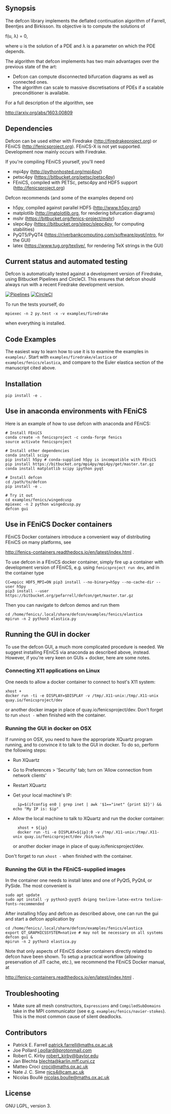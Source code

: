 ## Synopsis

The defcon library implements the deflated continuation algorithm of
Farrell, Beentjes and Birkisson. Its objective is to compute the
solutions of

f(u, λ) = 0,

where u is the solution of a PDE and λ is a parameter on which the PDE
depends.

The algorithm that defcon implements has two main advantages over the
previous state of the art:

* Defcon can compute disconnected bifurcation diagrams as well as connected
  ones.
* The algorithm can scale to massive discretisations of PDEs if a scalable
  preconditioner is available.

For a full description of the algorithm, see

http://arxiv.org/abs/1603.00809

## Dependencies

Defcon can be used either with Firedrake (http://firedrakeproject.org)
or FEniCS (http://fenicsproject.org). FEniCS-X is not yet supported.
Development now mainly occurs with Firedrake.

If you're compiling FEniCS yourself, you'll need

* mpi4py (http://pythonhosted.org/mpi4py/)
* petsc4py (https://bitbucket.org/petsc/petsc4py)
* FEniCS, compiled with PETSc, petsc4py and HDF5 support (http://fenicsproject.org)

Defcon recommends (and some of the examples depend on)

* h5py, compiled against parallel HDF5 (http://www.h5py.org/)
* matplotlib (http://matplotlib.org, for rendering bifurcation diagrams)
* mshr (https://bitbucket.org/fenics-project/mshr)
* slepc4py (https://bitbucket.org/slepc/slepc4py, for computing stabilities)
* PyQT5/PyQT4 (https://riverbankcomputing.com/software/pyqt/intro, for the GUI)
* latex (https://www.tug.org/texlive/, for rendering TeX strings in the GUI)

## Current status and automated testing

Defcon is automatically tested against a development version of Firedrake,
using Bitbucket Pipelines and CircleCI. This ensures that defcon
should always run with a recent Firedrake development version.

[![Pipelines](https://bitbucket.org/pefarrell/defcon/downloads/status.svg)](https://bitbucket.org/pefarrell/defcon/addon/pipelines/home)
[![CircleCI](https://circleci.com/bb/pefarrell/defcon.svg?style=svg)](https://circleci.com/bb/pefarrell/defcon)

To run the tests yourself, do

    mpiexec -n 2 py.test -x -v examples/firedrake

when everything is installed.

## Code Examples

The easiest way to learn how to use it is to examine the examples in
`examples/`. Start with `examples/firedrake/elastica` or `examples/fenics/elastica`, 
and compare to the Euler elastica section of the manuscript cited above.

## Installation

    pip install -e .

## Use in anaconda environments with FEniCS

Here is an example of how to use defcon with anaconda and FEniCS:

    # Install FEniCS
    conda create -n fenicsproject -c conda-forge fenics
    source activate fenicsproject

    # Install other dependencies
    conda install scipy
    pip install h5py # conda-supplied h5py is incompatible with FEniCS
    pip install https://bitbucket.org/mpi4py/mpi4py/get/master.tar.gz
    conda install matplotlib scipy ipython pyqt

    # Install defcon
    cd /path/to/defcon
    pip install -e .

    # Try it out
    cd examples/fenics/wingedcusp
    mpiexec -n 2 python wingedcusp.py
    defcon gui

## Use in FEniCS Docker containers

FEniCS Docker containers introduce a convenient way of distributing FEniCS on
many platforms, see

http://fenics-containers.readthedocs.io/en/latest/index.html .

To use defcon in a FEniCS docker container, simply fire up a container with
development version of FEniCS, e.g. using `fenicsproject run dev`, and in the
container type

    CC=mpicc HDF5_MPI=ON pip3 install --no-binary=h5py --no-cache-dir --user h5py
    pip3 install --user https://bitbucket.org/pefarrell/defcon/get/master.tar.gz

Then you can navigate to defcon demos and run them

    cd /home/fenics/.local/share/defcon/examples/fenics/elastica
    mpirun -n 2 python3 elastica.py

## Running the GUI in docker

To use the defcon GUI, a much more complicated procedure is needed.
We suggest installing FEniCS via anaconda as described above, instead.
However, if you're very keen on GUIs + docker, here are some notes.

### Connecting X11 applications on Linux
One needs to allow a docker container to connect to host's X11 system:

    xhost +
    docker run -ti -e DISPLAY=$DISPLAY -v /tmp/.X11-unix:/tmp/.X11-unix quay.io/fenicsproject/dev

or another docker image in place of quay.io/fenicsproject/dev.
Don't forget to run `xhost -` when finished with the container.

### Running the GUI in docker on OSX
If running on OSX, you need to have the appropriate XQuartz program running, and to
convince it to talk to the GUI in docker. To do so, perform the following steps:

* Run XQuartz
* Go to Preferences > 'Security' tab; turn on 'Allow connection from network clients'
* Restart XQuartz
* Get your local machine's IP:

        ip=$(ifconfig en0 | grep inet | awk '$1=="inet" {print $2}') && echo "My IP is: $ip"

* Allow the local machine to talk to XQuartz and run the docker container:

        xhost + ${ip}
        docker run -ti -e DISPLAY=${ip}:0 -v /tmp/.X11-unix:/tmp/.X11-unix quay.io/fenicsproject/dev /bin/bash

  or another docker image in place of quay.io/fenicsproject/dev.

Don't forget to run `xhost -` when finished with the container.

### Running the GUI in the FEniCS-supplied images
In the container one needs to install latex and one of PyQt5, PyQt4, or PySide.
The most convenient is

    sudo apt update
    sudo apt install -y python3-pyqt5 dvipng texlive-latex-extra texlive-fonts-recommended

After installing h5py and defcon as described above, one can run the gui and
start a defcon application by

    cd /home/fenics/.local/share/defcon/examples/fenics/elastica
    export QT_GRAPHICSSYSTEM=native # may not be necessary on all systems
    defcon gui &
    mpirun -n 2 python3 elastica.py

Note that only aspects of FEniCS docker containers directly related to defcon
have been shown. To setup a practical workflow (allowing preservation of JIT
cache, etc.), we recommend the FEniCS Docker manual, at

http://fenics-containers.readthedocs.io/en/latest/index.html .

## Troubleshooting

* Make sure all mesh constructors, `Expressions` and `CompiledSubDomains` take 
  in the MPI communicator (see e.g. `examples/fenics/navier-stokes`). This is the most common cause of silent
  deadlocks.

## Contributors

* Patrick E. Farrell <patrick.farrell@maths.ox.ac.uk>
* Joe Pollard <j.pollard@protonmail.com>
* Robert C. Kirby <robert_kirby@baylor.edu>
* Jan Blechta <blechta@karlin.mff.cuni.cz>
* Matteo Croci <croci@maths.ox.ac.uk>
* Nate J. C. Sime <njcs4@cam.ac.uk>
* Nicolas Boullé <nicolas.boulle@maths.ox.ac.uk>

## License

GNU LGPL, version 3.
